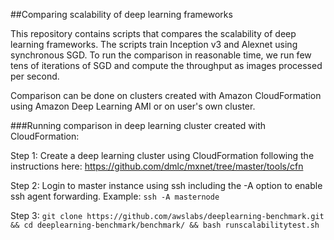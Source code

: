 ##Comparing scalability of deep learning frameworks

This repository contains scripts that compares the scalability of deep learning frameworks. The scripts train Inception v3 and Alexnet using synchronous SGD. To run the comparison in reasonable time, we run few tens of iterations of SGD and compute the throughput as images processed per second. 

Comparison can be done on clusters created with Amazon CloudFormation using Amazon Deep Learning AMI or on user's own cluster. 

###Running comparison in deep learning cluster created with CloudFormation:

Step 1: Create a deep learning cluster using CloudFormation following the instructions here: https://github.com/dmlc/mxnet/tree/master/tools/cfn

Step 2: Login to master instance using ssh including the -A option to enable ssh agent forwarding. Example: `ssh -A masternode`

Step 3: `git clone https://github.com/awslabs/deeplearning-benchmark.git && cd deeplearning-benchmark/benchmark/ && bash runscalabilitytest.sh`
